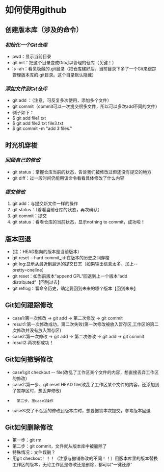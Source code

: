 # 如何使用github
## 创建版本库（涉及的命令）
### *初始化一个Git仓库*
- pwd：显示当前目录
- git init：把这个目录变成Git可以管理的仓库（关键！）
- ls -ah：看见隐藏的.git目录（把仓库建好后，当前目录下多了一个Git来跟踪管理版本库的.git目录。这个目录默认隐藏）
### *添加文件到Git仓库*
- git add <file>：（注意，可反复多次使用，添加多个文件）
- git commit（commit可以一次提交很多文件，所以可以多次add不同的文件）
- 例子如下：
- $ git add file1.txt
- $ git add file2.txt file3.txt
- $ git commit -m "add 3 files."
## 时光机穿梭
### *回顾自己的修改*
- git status：掌握仓库当前的状态，告诉我们被修改过但还没有提交的地方
- git diff：过一段时间仍能用该命令看看具体修改了什么内容
### *提交修改*
1. git add：与提交新文件一样的操作
2. git status：（看看当前仓库的状态，再次确认）
3. git commit：提交
4. git status：看看仓库的当前状态，显示nothing to commit，成功啦！
## 版本回退
- (注：HEAD指向的版本是当前版本）
- git reset --hard commit_id:在版本的历史之间穿梭
- git log:显示从最近到最远的提交日志（如果输出信息太多，加上--pretty=oneline）
- git reset：如当前版本“append GPL”回退到上一个版本“add distributed”【回到过去】
- git reflog：看命令历史，确定要回到未来的哪个版本【回到未来】
## Git如何跟踪修改
- case1:第一次修改 -> git add -> 第二次修改 -> git commit
- result1:第一次修改成功，第二次失败(第一次修改被放入暂存区,工作区的第二次修改并没有放入暂存区)
- case2:第一次修改 -> git add -> 第二次修改 -> git add -> git commit
- result2:两次都成功！
## Git如何撤销修改
- case1:git checkout -- file(改乱了工作区某个文件的内容，想直接丢弃工作区的修改）
- case2:第一步、git reset HEAD file(改乱了工作区某个文件的内容，还添加到了暂存区时，想丢弃修改)
-       第二步、按case1操作
- case3:交了不合适的修改到版本库时，想要撤销本次提交，参考版本回退
## Git如何删除修改
- 第一步：git rm
- 第二步：git commit，文件就从版本库中被删除了
- 特殊情况：文件误删？
- 用git checkout！！！（注意与撤销修改的不同！！）用版本库里的版本替换工作区的版本，无论工作区是修改还是删除，都可以“一键还原”



